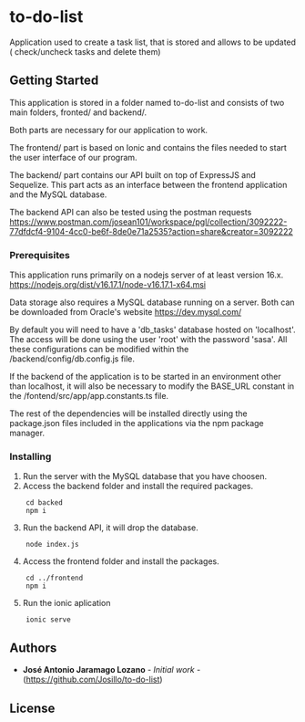# to-do-list

Application used to create a task list, that is stored and allows to be updated ( check/uncheck tasks and delete them)

## Getting Started

This application is stored in a folder named to-do-list and consists of two main folders, fronted/ and backend/.

Both parts are necessary for our application to work.

The frontend/ part is based on Ionic and contains the files needed to start the user interface of our program.

The backend/ part contains our API built on top of ExpressJS and Sequelize. This part acts as an interface between the frontend application and the MySQL database.

The backend API can also be tested using the postman requests https://www.postman.com/josean101/workspace/pgl/collection/3092222-77dfdcf4-9104-4cc0-be6f-8de0e71a2535?action=share&creator=3092222 


### Prerequisites

This application runs primarily on a nodejs server of at least version 16.x.
https://nodejs.org/dist/v16.17.1/node-v16.17.1-x64.msi

Data storage also requires a MySQL database running on a server.
Both can be downloaded from Oracle's website https://dev.mysql.com/

By default you will need to have a 'db_tasks' database hosted on 'localhost'.
The access will be done using the user 'root' with the password 'sasa'.
All these configurations can be modified within the /backend/config/db.config.js file.

If the backend of the application is to be started in an environment other than localhost, it will also be necessary to modify the BASE_URL constant in the /fontend/src/app/app.constants.ts file.

The rest of the dependencies will be installed directly using the package.json files included in the applications via the npm package manager.


### Installing

1. Run the server with the MySQL database that you have choosen.
2. Access the backend folder and install the required packages.

```
    cd backed
    npm i
```
3. Run the backend API, it will drop the database.

```
    node index.js
```
4. Access the frontend folder and install the packages.

```
    cd ../frontend
    npm i
```

5. Run the ionic aplication

```
    ionic serve
```


## Authors

* **José Antonio Jaramago Lozano** - *Initial work* - (https://github.com/Josillo/to-do-list)



## License



